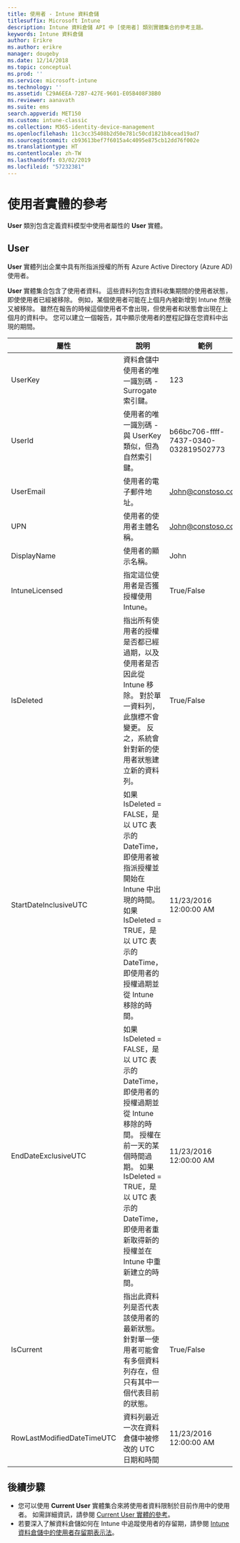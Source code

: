 ```yaml
---
title: 使用者 - Intune 資料倉儲
titlesuffix: Microsoft Intune
description: Intune 資料倉儲 API 中 [使用者] 類別實體集合的參考主題。
keywords: Intune 資料倉儲
author: Erikre
ms.author: erikre
manager: dougeby
ms.date: 12/14/2018
ms.topic: conceptual
ms.prod: ''
ms.service: microsoft-intune
ms.technology: ''
ms.assetid: C29A6EEA-72B7-427E-9601-E05B408F3BB0
ms.reviewer: aanavath
ms.suite: ems
search.appverid: MET150
ms.custom: intune-classic
ms.collection: M365-identity-device-management
ms.openlocfilehash: 11c3cc35408b2d50e781c50cd1821b8cead19ad7
ms.sourcegitcommit: cb93613bef7f6015a4c4095e875cb12dd76f002e
ms.translationtype: HT
ms.contentlocale: zh-TW
ms.lasthandoff: 03/02/2019
ms.locfileid: "57232381"
---
```

# <a name="reference-for-user-entity"></a>使用者實體的參考

**User** 類別包含定義資料模型中使用者屬性的 **User** 實體。

## <a name="user"></a>User

**User** 實體列出企業中具有所指派授權的所有 Azure Active Directory (Azure AD) 使用者。

**User** 實體集合包含了使用者資料。 這些資料列包含資料收集期間的使用者狀態，即使使用者已經被移除。 例如，某個使用者可能在上個月內被新增到 Intune 然後又被移除。 雖然在報告的時候這個使用者不會出現，但使用者和狀態會出現在上個月的資料中。 您可以建立一個報告，其中顯示使用者的歷程記錄在您資料中出現的期間。

| 屬性  | 說明 | 範例 |
|---------|------------|--------|
| UserKey |資料倉儲中使用者的唯一識別碼 - Surrogate 索引鍵。 |123 |
| UserId |使用者的唯一識別碼 - 與 UserKey 類似，但為自然索引鍵。 |b66bc706-ffff-7437-0340-032819502773 |
| UserEmail |使用者的電子郵件地址。 |John@constoso.com |
| UPN | 使用者的使用者主體名稱。 | John@constoso.com |
| DisplayName |使用者的顯示名稱。 |John |
| IntuneLicensed |指定這位使用者是否獲授權使用 Intune。 |True/False |
| IsDeleted | 指出所有使用者的授權是否都已經過期，以及使用者是否因此從 Intune 移除。 對於單一資料列，此旗標不會變更。 反之，系統會針對新的使用者狀態建立新的資料列。 |True/False |
| StartDateInclusiveUTC |如果 IsDeleted = FALSE，是以 UTC 表示的 DateTime，即使用者被指派授權並開始在 Intune 中出現的時間。 如果 IsDeleted = TRUE，是以 UTC 表示的 DateTime，即使用者的授權過期並從 Intune 移除的時間。 |11/23/2016 12:00:00 AM |
| EndDateExclusiveUTC |如果 IsDeleted = FALSE，是以 UTC 表示的 DateTime，即使用者的授權過期並從 Intune 移除的時間。 授權在前一天的某個時間過期。 如果 IsDeleted = TRUE，是以 UTC 表示的 DateTime，即使用者重新取得新的授權並在 Intune 中重新建立的時間。  |11/23/2016 12:00:00 AM |
| IsCurrent |指出此資料列是否代表該使用者的最新狀態。 針對單一使用者可能會有多個資料列存在，但只有其中一個代表目前的狀態。  |True/False |
| RowLastModifiedDateTimeUTC |資料列最近一次在資料倉儲中被修改的 UTC 日期和時間  |11/23/2016 12:00:00 AM |

## <a name="next-steps"></a>後續步驟
 - 您可以使用 **Current User** 實體集合來將使用者資料限制於目前作用中的使用者。 如需詳細資訊，請參閱 [Current User 實體的參考](reports-ref-current-user.md)。
 - 若要深入了解資料倉儲如何在 Intune 中追蹤使用者的存留期，請參閱 [Intune 資料倉儲中的使用者存留期表示法](reports-ref-user-timeline.md)。
